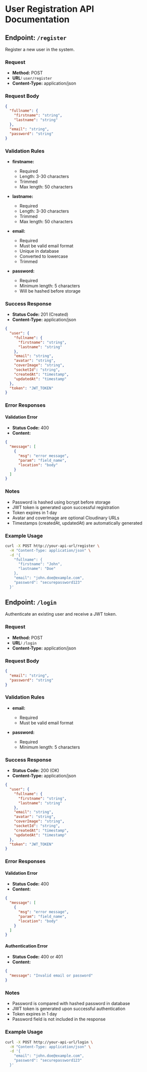 # User Registration API Documentation

## Endpoint: `/register`

Register a new user in the system.

### Request

- **Method:** POST
- **URL:** `user/register`
- **Content-Type:** application/json

### Request Body

```json
{
  "fullname": {
    "firstname": "string",
    "lastname": "string"
  },
  "email": "string",
  "password": "string"
}
```

### Validation Rules

- **firstname:**
  - Required
  - Length: 3-30 characters
  - Trimmed
  - Max length: 50 characters

- **lastname:**
  - Required
  - Length: 3-30 characters
  - Trimmed
  - Max length: 50 characters

- **email:**
  - Required
  - Must be valid email format
  - Unique in database
  - Converted to lowercase
  - Trimmed

- **password:**
  - Required
  - Minimum length: 5 characters
  - Will be hashed before storage

### Success Response

- **Status Code:** 201 (Created)
- **Content-Type:** application/json

```json
{
  "user": {
    "fullname": {
      "firstname": "string",
      "lastname": "string"
    },
    "email": "string",
    "avatar": "string",
    "coverImage": "string",
    "socketId": "string",
    "createdAt": "timestamp",
    "updatedAt": "timestamp"
  },
  "token": "JWT_TOKEN"
}
```

### Error Responses

#### Validation Error
- **Status Code:** 400
- **Content:**
```json
{
  "message": [
    {
      "msg": "error message",
      "param": "field_name",
      "location": "body"
    }
  ]
}
```

### Notes

- Password is hashed using bcrypt before storage
- JWT token is generated upon successful registration
- Token expires in 1 day
- Avatar and coverImage are optional Cloudinary URLs
- Timestamps (createdAt, updatedAt) are automatically generated

### Example Usage

```bash
curl -X POST http://your-api-url/register \
  -H "Content-Type: application/json" \
  -d '{
    "fullname": {
      "firstname": "John",
      "lastname": "Doe"
    },
    "email": "john.doe@example.com",
    "password": "securepassword123"
  }'
```
## Endpoint: `/login`

Authenticate an existing user and receive a JWT token.

### Request

- **Method:** POST
- **URL:** `/login`
- **Content-Type:** application/json

### Request Body

```json
{
  "email": "string",
  "password": "string"
}
```

### Validation Rules

- **email:**
  - Required
  - Must be valid email format

- **password:**
  - Required
  - Minimum length: 5 characters

### Success Response

- **Status Code:** 200 (OK)
- **Content-Type:** application/json

```json
{
  "user": {
    "fullname": {
      "firstname": "string",
      "lastname": "string"
    },
    "email": "string",
    "avatar": "string",
    "coverImage": "string",
    "socketId": "string",
    "createdAt": "timestamp",
    "updatedAt": "timestamp"
  },
  "token": "JWT_TOKEN"
}
```

### Error Responses

#### Validation Error
- **Status Code:** 400
- **Content:**
```json
{
  "message": [
    {
      "msg": "error message",
      "param": "field_name",
      "location": "body"
    }
  ]
}
```

#### Authentication Error
- **Status Code:** 400 or 401
- **Content:**
```json
{
  "message": "Invalid email or password"
}
```

### Notes

- Password is compared with hashed password in database
- JWT token is generated upon successful authentication
- Token expires in 1 day
- Password field is not included in the response

### Example Usage

```bash
curl -X POST http://your-api-url/login \
  -H "Content-Type: application/json" \
  -d '{
    "email": "john.doe@example.com",
    "password": "securepassword123"
  }'
```